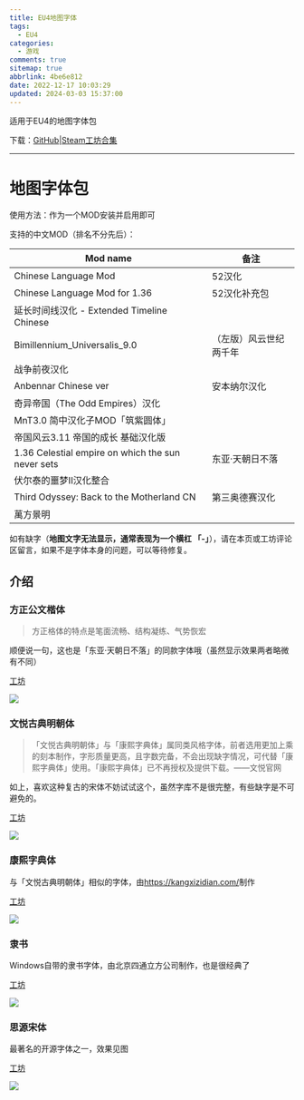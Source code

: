 ```yaml
---
title: EU4地图字体
tags:
  - EU4
categories:
  - 游戏
comments: true
sitemap: true
abbrlink: 4be6e812
date: 2022-12-17 10:03:29
updated: 2024-03-03 15:37:00
---
```


适用于EU4的地图字体包

下载：[GitHub](https://github.com/Cccc-owo/EU4-Font/releases/)|[Steam工坊合集](https://steamcommunity.com/workshop/filedetails/?id=2963067742)

<!--more-->

---

# 地图字体包

使用方法：作为一个MOD安装并启用即可

支持的中文MOD（排名不分先后）：

|Mod name|备注|
|----|----|
|Chinese Language Mod|52汉化|
|Chinese Language Mod for 1.36|52汉化补充包|
|延长时间线汉化 - Extended Timeline Chinese||
|Bimillennium_Universalis_9.0|（左版）风云世纪两千年|
|战争前夜汉化||
|Anbennar Chinese ver|安本纳尔汉化|
|奇异帝国（The Odd Empires）汉化||
|MnT3.0 简中汉化子MOD「筑紫圆体」||
|帝国风云3.11 帝国的成长 基础汉化版||
|1.36 Celestial empire on which the sun never sets|东亚·天朝日不落|
|伏尔泰的噩梦Ⅱ汉化整合||
|Third Odyssey: Back to the Motherland CN|第三奥德赛汉化|
|萬方景明||

如有缺字（**地图文字无法显示，通常表现为一个横杠 「-」**），请在本页或工坊评论区留言，如果不是字体本身的问题，可以等待修复。

## 介绍

### 方正公文楷体

> 方正格体的特点是笔面流畅、结构凝练、气势恢宏

顺便说一句，这也是「东亚·天朝日不落」的同款字体哦（虽然显示效果两者略微有不同）

[工坊](https://steamcommunity.com/sharedfiles/filedetails/?id=2922818916)

![](https://s2.loli.net/2024/03/03/xjVYcyNv2JtfXl4.png)

### 文悦古典明朝体

> 「文悦古典明朝体」与「康熙字典体」属同类风格字体，前者选用更加上乘的刻本制作，字形质量更高，且字数完备，不会出现缺字情况，可代替「康熙字典体」使用。「康熙字典体」已不再授权及提供下载。——文悦官网

如上，喜欢这种复古的宋体不妨试试这个，虽然字库不是很完整，有些缺字是不可避免的。

[工坊](https://steamcommunity.com/sharedfiles/filedetails/?id=2922815739)

![](https://s2.loli.net/2024/03/03/jk3ZKY6AJngmfvl.png)

### 康熙字典体

与「文悦古典明朝体」相似的字体，由<https://kangxizidian.com/>制作

[工坊](https://steamcommunity.com/sharedfiles/filedetails/?id=2948571848)

![](https://s2.loli.net/2024/03/03/LVpO3CA8WjqSJh9.png)

### 隶书

Windows自带的隶书字体，由北京四通立方公司制作，也是很经典了

[工坊](https://steamcommunity.com/sharedfiles/filedetails/?id=2963048051)

![](https://s2.loli.net/2024/03/03/S1OxeqA3VQEtiy7.png)

### 思源宋体

最著名的开源字体之一，效果见图

[工坊](https://steamcommunity.com/sharedfiles/filedetails/?id=3172194779)

![](https://s2.loli.net/2024/03/03/AxcJLoy3nMD5vUz.png)